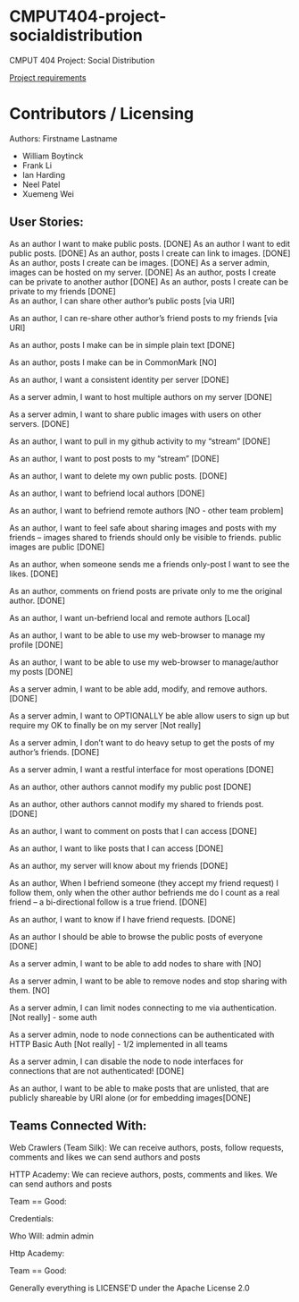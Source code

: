 CMPUT404-project-socialdistribution
===================================

CMPUT 404 Project: Social Distribution

[Project requirements](https://github.com/uofa-cmput404/project-socialdistribution/blob/master/project.org) 

Contributors / Licensing
========================

Authors:
Firstname Lastname    
* William Boytinck
* Frank Li
* Ian Harding
* Neel Patel
* Xuemeng Wei
  
User Stories:
--------------------------------------------------------------------------------
As an author I want to make public posts.                               [DONE]
As an author I want to edit public posts. 														  [DONE]
As an author, posts I create can link to images.											  [DONE]
As an author, posts I create can be images.														  [DONE]
As a server admin, images can be hosted on my server.									  [DONE]
As an author, posts I create can be private to another author					  [DONE]
As an author, posts I create can be private to my friends								[DONE]																
As an author, I can share other author’s public posts									 [via URI]

As an author, I can re-share other author’s friend posts to my friends [via URI]

As an author, posts I make can be in simple plain text								 [DONE]			

As an author, posts I make can be in CommonMark												 [NO]		

As an author, I want a consistent identity per server									             [DONE]

As a server admin, I want to host multiple authors on my server				             [DONE]

As a server admin, I want to share public images with users on other servers.	     [DONE]

As an author, I want to pull in my github activity to my “stream”							     [DONE]

As an author, I want to post posts to my “stream”															     [DONE]

As an author, I want to delete my own public posts.						 								     [DONE]

As an author, I want to befriend local authors																     [DONE]	

As an author, I want to befriend remote authors																     [NO - other team problem]

As an author, I want to feel safe about sharing images and posts with my friends – images shared to friends should only be visible to friends. public images are public						                                       [DONE]

As an author, when someone sends me a friends only-post I want to see the likes.   [DONE]

As an author, comments on friend posts are private only to me the original author. [DONE]

As an author, I want un-befriend local and remote authors													 [Local]

As an author, I want to be able to use my web-browser to manage my profile				 [DONE]

As an author, I want to be able to use my web-browser to manage/author my posts		 [DONE]						

As a server admin, I want to be able add, modify, and remove authors.							 [DONE]

As a server admin, I want to OPTIONALLY be able allow users to sign up but require my OK to finally be on my server	[Not really] 

As a server admin, I don’t want to do heavy setup to get the posts of my author’s friends.													[DONE]

As a server admin, I want a restful interface for most operations								   [DONE]

As an author, other authors cannot modify my public post											     [DONE]

As an author, other authors cannot modify my shared to friends post.							 [DONE]

As an author, I want to comment on posts that I can access												 [DONE]		

As an author, I want to like posts that I can access															 [DONE]		

As an author, my server will know about my friends																 [DONE]

As an author, When I befriend someone (they accept my friend request) I follow them, only when the other author befriends me do I count as a real friend – a bi-directional follow is a true friend.		                [DONE]

As an author, I want to know if I have friend requests.													      [DONE]

As an author I should be able to browse the public posts of everyone						      [DONE]

As a server admin, I want to be able to add nodes to share with									      [NO]

As a server admin, I want to be able to remove nodes and stop sharing with them.      [NO]

As a server admin, I can limit nodes connecting to me via authentication.				      [Not really] - some auth

As a server admin, node to node connections can be authenticated with HTTP Basic Auth [Not really] - 1/2 implemented in all teams

As a server admin, I can disable the node to node interfaces for connections that are not authenticated! [DONE]

As an author, I want to be able to make posts that are unlisted, that are publicly shareable by URI alone (or for embedding images[DONE]


Teams Connected With:
--------------------------------------------------------------------------------
Web Crawlers (Team Silk): We can receive authors, posts, follow requests, comments and likes we can send authors and posts

HTTP Academy: We can recieve authors, posts, comments and likes. We can send authors and posts

Team == Good: 

Credentials:

Who Will: admin admin

Http Academy:

Team == Good: 


Generally everything is LICENSE'D under the Apache License 2.0
